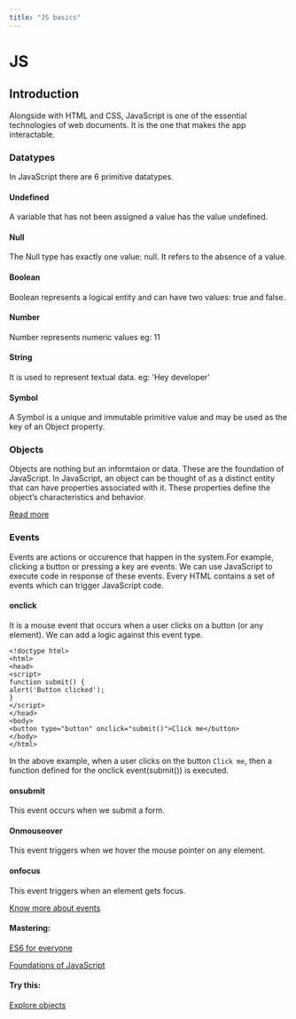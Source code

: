 ```yaml
---
title: "JS basics"
---
```


# JS

## Introduction
Alongside with HTML and CSS, JavaScript is one of the essential technologies of web documents. It is the one that makes the app interactable.

 ### Datatypes
 In JavaScript there are 6 primitive datatypes.

 #### Undefined
 A variable that has not been assigned a value has the value undefined.

 #### Null
 The Null type has exactly one value: null. It refers to the absence of a value. 

 #### Boolean
 Boolean represents a logical entity and can have two values: true and false.

 #### Number
 Number represents numeric values eg: 11

 #### String
 It is used to represent textual data. eg: 'Hey developer'

 #### Symbol
 A Symbol is a unique and immutable primitive value and may be used as the key of an Object property.

 ### Objects
 Objects are nothing but an informtaion or data. These are the foundation of JavaScript.  In JavaScript, an object can be thought of as a distinct entity that can have properties associated with it. These properties define the object’s characteristics and behavior.
 
[Read more](https://blog.bitsrc.io/the-chronicles-of-javascript-objects-2d6b9205cd66)


### Events
Events are actions or occurence that happen in the system.For example, clicking a button or pressing a key are events. We can use JavaScript to execute code in response of these events. Every HTML contains a set of events which can trigger JavaScript code.

#### onclick
It is a mouse event that occurs when a user clicks on a button (or any element). We can add a logic against this event type. 
```
<!doctype html>
<html>
<head>
<script>
function submit() {
alert('Button clicked');
}
</script>
</head>
<body>
<button type="button" onclick="submit()">Click me</button>
</body>
</html>
```

In the above example, when a user clicks on the button `Click me`, then a function defined for the onclick event(submit()) is executed.

#### onsubmit
This event occurs when we submit a form.

#### Onmouseover
This event triggers when we hover the mouse pointer on any element.

#### onfocus
This event triggers when an element gets focus.

[Know more about events](https://www.tutorialspoint.com/javascript/javascript_events.htm)


#### Mastering:
 [ES6 for everyone](https://es6.io/)

 [Foundations of JavaScript](https://frontendmasters.com/courses/javascript-foundations/)

#### Try this:
 [Explore objects](https://sdras.github.io/object-explorer/)